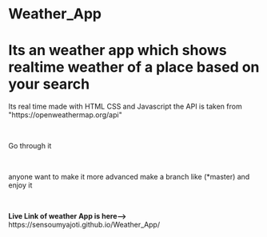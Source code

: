 # Weather_App
# Its an weather app which shows realtime weather of a place based on your search
<p>Its real time made with HTML CSS and Javascript the API is taken from "https://openweathermap.org/api"</p>
<br><p> Go through it</p><br>
<p>anyone want to make it more advanced make a branch like (*master) and enjoy it </p><br>
<p> <strong>Live Link of weather App is here--></strong> https://sensoumyajoti.github.io/Weather_App/      </p>
